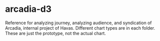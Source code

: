 # arcadia-d3
Reference for analyzing journey, analyzing audience, and syndication of Arcadia, internal project of Havas. Different chart types are in each folder. These are just the prototype, not the actual chart.
